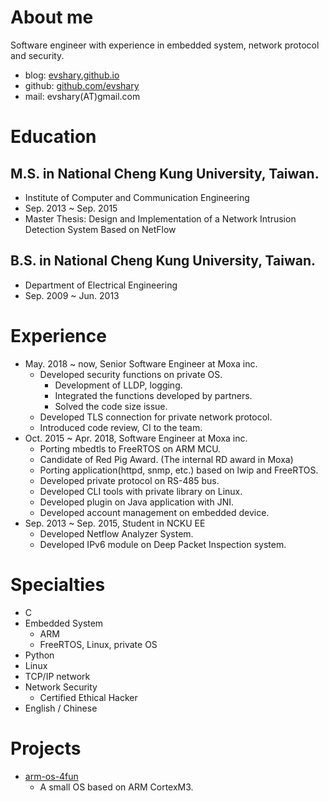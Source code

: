 # About me
Software engineer with experience in embedded system, network protocol and security.

* blog: [evshary.github.io](https://evshary.github.io)
* github: [github.com/evshary](https://github.com/evshary)
* mail: evshary(AT)gmail.com

# Education
## M.S. in National Cheng Kung University, Taiwan.
* Institute of Computer and Communication Engineering
* Sep. 2013 ~ Sep. 2015
* Master Thesis: Design and Implementation of a Network Intrusion Detection System Based on NetFlow

## B.S. in National Cheng Kung University, Taiwan.
* Department of Electrical Engineering
* Sep. 2009 ~ Jun. 2013

# Experience
* May. 2018 ~ now, Senior Software Engineer at Moxa inc.
  - Developed security functions on private OS.
    * Development of LLDP, logging.
    * Integrated the functions developed by partners.
    * Solved the code size issue.
  - Developed TLS connection for private network protocol.
  - Introduced code review, CI to the team.
* Oct. 2015 ~ Apr. 2018, Software Engineer at Moxa inc.
  - Porting mbedtls to FreeRTOS on ARM MCU.
  - Candidate of Red Pig Award. (The internal RD award in Moxa)
  - Porting application(httpd, snmp, etc.) based on lwip and FreeRTOS.
  - Developed private protocol on RS-485 bus.
  - Developed CLI tools with private library on Linux.
  - Developed plugin on Java application with JNI.
  - Developed account management on embedded device.
* Sep. 2013 ~ Sep. 2015, Student in NCKU EE
  - Developed Netflow Analyzer System.
  - Developed IPv6 module on Deep Packet Inspection system.

# Specialties
* C
* Embedded System
  - ARM
  - FreeRTOS, Linux, private OS
* Python
* Linux
* TCP/IP network
* Network Security
  - Certified Ethical Hacker
* English / Chinese

# Projects
* [arm-os-4fun](https://github.com/evshary/arm-os-4fun)
  - A small OS based on ARM CortexM3.
